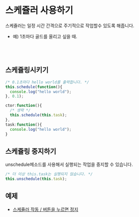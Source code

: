 스케쥴러 사용하기
====
스케쥴러는 일정 시간 간격으로 주기적으로 작업할수 있도록 해줍니다.<br>
* 예) 1초마다 골드를 올리고 싶을 때.

<br><br>
스케쥴링시키기
----
```js
/* 0.1초마다 hello world를 출력합니다. */
this.schedule(function(){
  console.log("hello world");
}, 0.1);
```
```js
ctor:function(){
  /* 생략 */
  this.schedule(this.task);
},
task:function(){
  console.log("hello world");
}
```
스케쥴링 중지하기
----
unschedule메소드를 사용해서 실행되는 작업을 중지할 수 있습니다.
```js
/* 더 이상 this.task는 실행되지 않습니다. */
this.unschedule(this.task);
```

예제
----
* [스케쥴러 작동 / 버튼을 누르면 정지](source.js)
